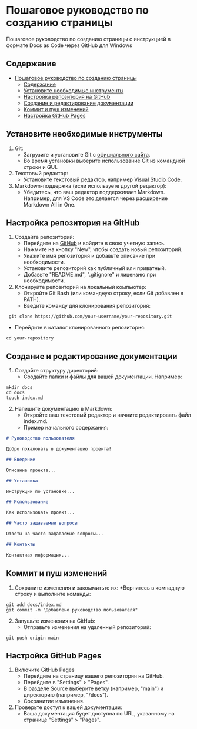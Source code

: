 # Пошаговое руководство по созданию страницы

Пошаговое руководство по созданию страницы с инструкцией в формате Docs as Code через GitHub для Windows

## Содержание

- [Пошаговое руководство по созданию страницы](#пошаговое-руководство-по-созданию-страницы)
  - [Содержание](#содержание)
  - [Установите необходимые инструменты](#установите-необходимые-инструменты)
  - [Настройка репозитория на GitHub](#настройка-репозитория-на-github)
  - [Создание и редактирование документации](#создание-и-редактирование-документации)
  - [Коммит и пуш изменений](#коммит-и-пуш-изменений)
  - [Настройка GitHub Pages](#настройка-github-pages)

## Установите необходимые инструменты

1. Git:
   * Загрузите и установите Git с [официального сайта](https://git-scm.com/download/win).
   * Во время установки выберите использование Git из командной строки и GUI.
2. Текстовый редактор:
   * Установите текстовый редактор, например [Visual Studio Code](https://code.visualstudio.com/).
3. Markdown-поддержка (если используете другой редактор):
   * Убедитесь, что ваш редактор поддерживает Markdown. Например, для VS Code это делается через расширение Markdown All in One.

## Настройка репозитория на GitHub

1. Создайте репозиторий:
   * Перейдите на [GitHub](https://github.com/) и войдите в свою учетную запись.
   * Нажмите на кнопку "New", чтобы создать новый репозиторий.
   * Укажите имя репозитория и добавьте описание при необходимости.
   * Установите репозиторий как публичный или приватный.
   * Добавьте "README.md", ".gitignore" и лицензию при необходимости.
2. Клонируйте репозиторий на локальный компьютер:
   * Откройте Git Bash (или командную строку, если Git добавлен в PATH).
   * Введите команду для клонирования репозитория:
```console
 git clone https://github.com/your-username/your-repository.git
```  
   *  Перейдите в каталог клонированного репозитория:
```console
cd your-repository
```
## Создание и редактирование документации
1. Создайте структуру директорий:
   * Создайте папки и файлы для вашей документации. Например:
```console
mkdir docs
cd docs
touch index.md
```
2. Напишите документацию в Markdown:
   * Откройте ваш текстовый редактор и начните редактировать файл index.md.
   * Пример начального содержания:
```markdown
# Руководство пользователя

Добро пожаловать в документацию проекта!

## Введение

Описание проекта...

## Установка

Инструкции по установке...

## Использование

Как использовать проект...

## Часто задаваемые вопросы

Ответы на часто задаваемые вопросы...

## Контакты

Контактная информация...
```
## Коммит и пуш изменений

1. Сохраните изменения и закоммитьте их:
   *Вернитесь в комнадную строку и выполните команды:
```console
git add docs/index.md
git commit -m "Добавлено руководство пользователя"
```
2. Запушьте изменения на GitHub:
   * Отправьте изменения на удаленный репозиторий:
```console
git push origin main
```

## Настройка GitHub Pages

1. Включите GitHub Pages
   * Перейдите на страницу вашего репозитория на GitHub.
   * Перейдите в "Settings" > "Pages".
   * В разделе Source выберите ветку (например, "main") и директорию (например, "/docs").
   * Сохранитие изменения.
2. Проверьте доступ к вашей документации:
   * Ваша документация будет доступна по URL, указанному на странице "Settings" > "Pages".
